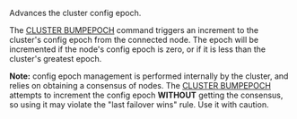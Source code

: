 Advances the cluster config epoch.

The [CLUSTER BUMPEPOCH](/commands/cluster-bumpepoch) command triggers an increment to the cluster's config epoch from the connected node. The epoch will be incremented if the node's config epoch is zero, or if it is less than the cluster's greatest epoch.

**Note:** config epoch management is performed internally by the cluster, and relies on obtaining a consensus of nodes. The [CLUSTER BUMPEPOCH](/commands/cluster-bumpepoch) attempts to increment the config epoch **WITHOUT** getting the consensus, so using it may violate the "last failover wins" rule. Use it with caution.

